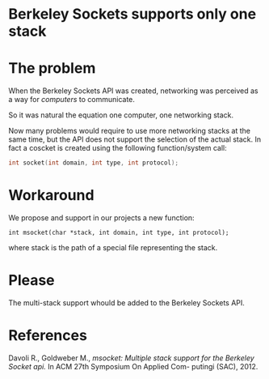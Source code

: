 Berkeley Sockets supports only one stack
====

# The problem

When the Berkeley Sockets API was created, networking was perceived as
a way for *computers* to communicate.

So it was natural the equation one computer, one networking stack.

Now many problems would require to use more networking stacks at the same time,
but the API does not support the selection of the actual stack.
In fact a coscket is created using the following function/system call:
```C
int socket(int domain, int type, int protocol);
```

# Workaround

We propose and support in our projects a new function:
```
int msocket(char *stack, int domain, int type, int protocol);
```
where stack is the path of a special file representing the stack.

# Please

The multi-stack support whould be added to the Berkeley Sockets API.

# References

Davoli R., Goldweber M., *msocket: Multiple stack support for the Berkeley Socket api.* In ACM 27th Symposium On Applied Com-
putingi (SAC), 2012.
